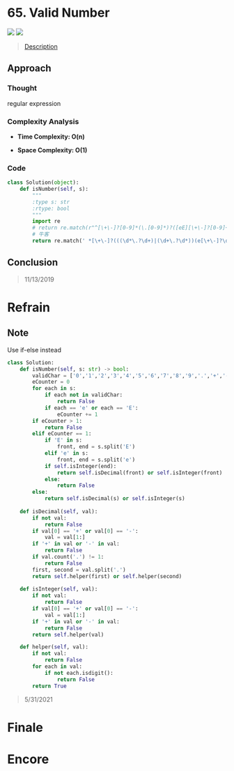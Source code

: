 # 65. Valid Number

![](https://img.shields.io/badge/Difficulty-Hard-%23d9534f)
![](https://img.shields.io/badge/topic-string-critical)

> [Description](https://leetcode.com/problems/valid-number/)

## Approach

### Thought

regular expression

### Complexity Analysis

- **Time Complexity: O(n)**

- **Space Complexity: O(1)**

### Code

```python
class Solution(object):
    def isNumber(self, s):
        """
        :type s: str
        :rtype: bool
        """
        import re
        # return re.match(r"^[\+\-]?[0-9]*(\.[0-9]*)?([eE][\+\-]?[0-9]+)?$",s)
        # 牛客
        return re.match(' *[\+\-]?(((\d*\.?\d+)|(\d+\.?\d*))(e[\+\-]?\d+)?)[ ]*$', s)
```

## Conclusion

> 11/13/2019

# Refrain

## Note

Use if-else instead

```python
class Solution:
    def isNumber(self, s: str) -> bool:
        validChar = ['0','1','2','3','4','5','6','7','8','9','.','+','-','e','E']
        eCounter = 0
        for each in s:
            if each not in validChar:
                return False
            if each == 'e' or each == 'E':
                eCounter += 1
        if eCounter > 1:
            return False
        elif eCounter == 1:
            if 'E' in s:
                front, end = s.split('E')
            elif 'e' in s:
                front, end = s.split('e')
            if self.isInteger(end):
                return self.isDecimal(front) or self.isInteger(front)
            else:
                return False
        else:
            return self.isDecimal(s) or self.isInteger(s)
    
    def isDecimal(self, val):
        if not val:
            return False
        if val[0] == '+' or val[0] == '-':
            val = val[1:]
        if '+' in val or '-' in val:
            return False
        if val.count('.') != 1:
            return False
        first, second = val.split('.')
        return self.helper(first) or self.helper(second)
    
    def isInteger(self, val):
        if not val:
            return False
        if val[0] == '+' or val[0] == '-':
            val = val[1:]
        if '+' in val or '-' in val:
            return False
        return self.helper(val)

    def helper(self, val):
        if not val:
            return False
        for each in val:
            if not each.isdigit():
                return False
        return True
```

> 5/31/2021

# Finale

# Encore
